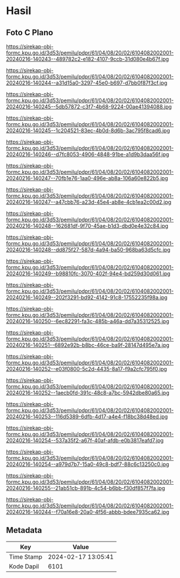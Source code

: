 # Hasil

## Foto C Plano

https://sirekap-obj-formc.kpu.go.id/3d53/pemilu/pdpr/61/04/08/20/02/6104082002001-20240216-140243--489782c2-e182-4107-9ccb-31d080e4b67f.jpg

https://sirekap-obj-formc.kpu.go.id/3d53/pemilu/pdpr/61/04/08/20/02/6104082002001-20240216-140244--a31d15a0-3297-45e0-b697-d7bb0f87f3cf.jpg

https://sirekap-obj-formc.kpu.go.id/3d53/pemilu/pdpr/61/04/08/20/02/6104082002001-20240216-140245--5db57872-c3f7-4b68-9224-00ae41394088.jpg

https://sirekap-obj-formc.kpu.go.id/3d53/pemilu/pdpr/61/04/08/20/02/6104082002001-20240216-140245--1c204521-83ec-4b0d-8d6b-3ac795f8cad6.jpg

https://sirekap-obj-formc.kpu.go.id/3d53/pemilu/pdpr/61/04/08/20/02/6104082002001-20240216-140246--d7fc8053-4906-4848-91be-a1d9b3daa56f.jpg

https://sirekap-obj-formc.kpu.go.id/3d53/pemilu/pdpr/61/04/08/20/02/6104082002001-20240216-140247--70fb1e76-1aa0-496e-ab8a-106a60e822b5.jpg

https://sirekap-obj-formc.kpu.go.id/3d53/pemilu/pdpr/61/04/08/20/02/6104082002001-20240216-140247--a47cbb76-a23d-45e4-ab8e-4cb1ea2c00d2.jpg

https://sirekap-obj-formc.kpu.go.id/3d53/pemilu/pdpr/61/04/08/20/02/6104082002001-20240216-140248--162681df-9f70-45ae-b1d3-dbd0e4e32c84.jpg

https://sirekap-obj-formc.kpu.go.id/3d53/pemilu/pdpr/61/04/08/20/02/6104082002001-20240216-140248--dd875f27-587d-4a94-ba50-968ba63d5cfc.jpg

https://sirekap-obj-formc.kpu.go.id/3d53/pemilu/pdpr/61/04/08/20/02/6104082002001-20240216-140249--b98810fc-3070-402f-94e4-bd259d30d061.jpg

https://sirekap-obj-formc.kpu.go.id/3d53/pemilu/pdpr/61/04/08/20/02/6104082002001-20240216-140249--202f3291-bd92-4142-91c8-17552235f98a.jpg

https://sirekap-obj-formc.kpu.go.id/3d53/pemilu/pdpr/61/04/08/20/02/6104082002001-20240216-140250--6ec82291-fa3c-485b-a46a-dd7a35312525.jpg

https://sirekap-obj-formc.kpu.go.id/3d53/pemilu/pdpr/61/04/08/20/02/6104082002001-20240216-140251--6892e92b-b8bc-46ce-ba9f-28147d495e7a.jpg

https://sirekap-obj-formc.kpu.go.id/3d53/pemilu/pdpr/61/04/08/20/02/6104082002001-20240216-140252--e03f0800-5c2d-4435-8a17-f9a2cfc795f0.jpg

https://sirekap-obj-formc.kpu.go.id/3d53/pemilu/pdpr/61/04/08/20/02/6104082002001-20240216-140252--1aecb0fd-391c-48c8-a7bc-5942dbe80a65.jpg

https://sirekap-obj-formc.kpu.go.id/3d53/pemilu/pdpr/61/04/08/20/02/6104082002001-20240216-140253--116d5389-6dfb-4d17-a4e4-f18bc38d48ed.jpg

https://sirekap-obj-formc.kpu.go.id/3d53/pemilu/pdpr/61/04/08/20/02/6104082002001-20240216-140254--537a35f2-a67f-40af-afdb-e0b3817eafd7.jpg

https://sirekap-obj-formc.kpu.go.id/3d53/pemilu/pdpr/61/04/08/20/02/6104082002001-20240216-140254--a979d7b7-15a0-49c8-bdf7-88c6c13250c0.jpg

https://sirekap-obj-formc.kpu.go.id/3d53/pemilu/pdpr/61/04/08/20/02/6104082002001-20240216-140255--21ab51cb-891b-4c54-b6bb-f30df857f7fa.jpg

https://sirekap-obj-formc.kpu.go.id/3d53/pemilu/pdpr/61/04/08/20/02/6104082002001-20240216-140244--f70a16e8-20a0-4f56-abbb-bdee7935ca62.jpg


## Metadata

| Key        | Value               |
| ---------- | ------------------- |
| Time Stamp | 2024-02-17 13:05:41 |
| Kode Dapil | 6101                |



